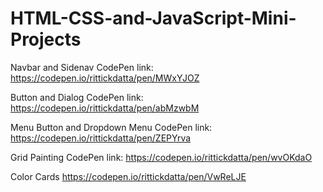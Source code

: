# HTML-CSS-and-JavaScript-Mini-Projects

Navbar and Sidenav
CodePen link: https://codepen.io/rittickdatta/pen/MWxYJOZ

Button and Dialog
CodePen link: https://codepen.io/rittickdatta/pen/abMzwbM

Menu Button and Dropdown Menu
CodePen link: https://codepen.io/rittickdatta/pen/ZEPYrva

Grid Painting 
CodePen link: https://codepen.io/rittickdatta/pen/wvOKdaO

Color Cards
https://codepen.io/rittickdatta/pen/VwReLJE

